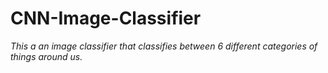 # CNN-Image-Classifier
*This a an image classifier that classifies between 6 different categories of things around us.*
